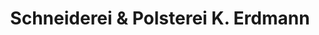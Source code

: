 ---
title: "Schneiderei & Polsterei K. Erdmann"
url: /leck/schneiderei-und-polsterei-k-erdmann/
shop: Schneiderei
---